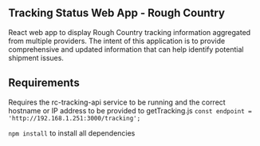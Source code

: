 ## Tracking Status Web App - Rough Country

React web app to display Rough Country tracking information aggregated from multiple providers.
The intent of this application is to provide comprehensive and updated information that can help identify potential shipment issues.

## Requirements
Requires the rc-tracking-api service to be running and the correct hostname or IP address to be provided to getTracking.js
```const endpoint = 'http://192.168.1.251:3000/tracking';```

```npm install``` to install all dependencies